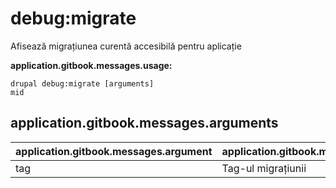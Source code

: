 # debug:migrate
Afisează migrațiunea curentă accesibilă pentru aplicație

**application.gitbook.messages.usage:**
```
drupal debug:migrate [arguments]
mid
```

## application.gitbook.messages.arguments
application.gitbook.messages.argument | application.gitbook.messages.details
---------|-------------
tag | Tag-ul migrațiunii
